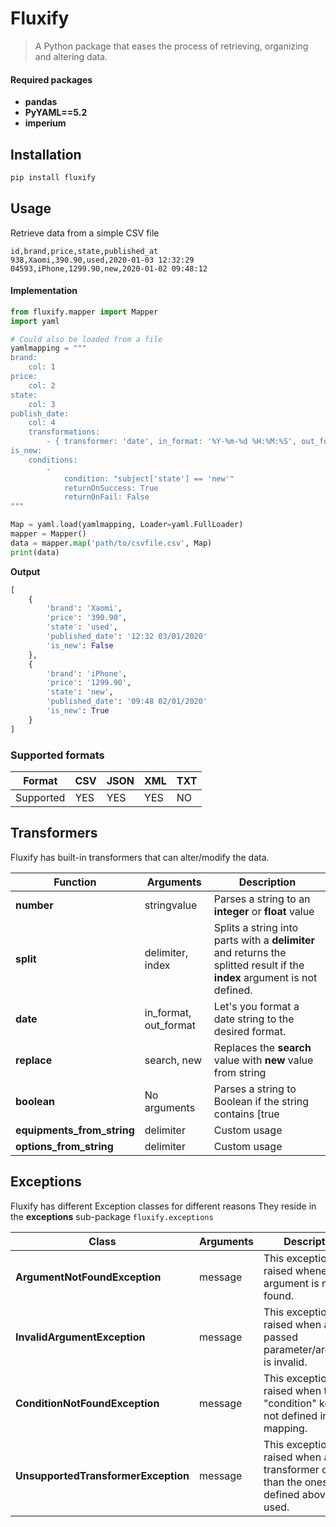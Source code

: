 # Fluxify
> A Python package that eases the process of retrieving, organizing and altering data.

####  Required packages
- **pandas**
- **PyYAML==5.2**
- **imperium**

## Installation
```bash
pip install fluxify
```

## Usage
Retrieve data from a simple CSV file
```csv
id,brand,price,state,published_at
938,Xaomi,390.90,used,2020-01-03 12:32:29
04593,iPhone,1299.90,new,2020-01-02 09:48:12
```
#### Implementation
```python
from fluxify.mapper import Mapper
import yaml

# Could also be loaded from a file
yamlmapping = """
brand:
    col: 1
price:
    col: 2
state:
    col: 3
publish_date:
    col: 4
    transformations:
        - { transformer: 'date', in_format: '%Y-%m-%d %H:%M:%S', out_format: '%H:%M %d/%m/%Y' }
is_new:
    conditions:
        -
            condition: "subject['state'] == 'new'"
            returnOnSuccess: True
            returnOnFail: False
"""

Map = yaml.load(yamlmapping, Loader=yaml.FullLoader)
mapper = Mapper()
data = mapper.map('path/to/csvfile.csv', Map)
print(data)
```
**Output**
```python
[
    {
        'brand': 'Xaomi',
        'price': '390.90',
        'state': 'used',
        'published_date': '12:32 03/01/2020'
        'is_new': False
    },
    {
        'brand': 'iPhone',
        'price': '1299.90',
        'state': 'new',
        'published_date': '09:48 02/01/2020'
        'is_new': True
    }
]
```

### Supported formats

Format      | CSV | JSON | XML | TXT
------------|-----|------|-----|-----
Supported   | YES | YES  | YES | NO

## Transformers
Fluxify has built-in transformers that can alter/modify the data.

Function        | Arguments                         | Description
----------------|-----------------------------------|--------------
**number**      | stringvalue                       | Parses a string to an **integer** or **float** value
**split**       | delimiter, index                  | Splits a string into parts with a **delimiter** and returns the splitted result if the **index** argument is not defined.
**date**        | in_format, out_format             | Let's you format a date string to the desired format.
**replace**     | search, new                       | Replaces the **search** value with **new** value from string
**boolean**     | No arguments                      | Parses a string to Boolean if the string contains [true|false|1|0]
**equipments_from_string** | delimiter              | Custom usage
**options_from_string**    | delimiter              | Custom usage

## Exceptions
Fluxify has different Exception classes for different reasons
They reside in the **exceptions** sub-package ```fluxify.exceptions```

Class                                   | Arguments             | Description
----------------------------------------|-----------------------|-------------
**ArgumentNotFoundException**           | message               | This exception is raised whenever a argument is not found.
**InvalidArgumentException**            | message               | This exception is raised when a passed parameter/argument is invalid.
**ConditionNotFoundException**          | message               | This exception is raised when the "condition" key is not defined in the mapping.
**UnsupportedTransformerException**     | message               | This exception is raised when a transformer other than the ones defined above, is used.